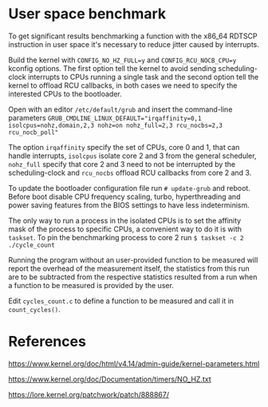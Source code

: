 # User space benchmark

To get significant results benchmarking a function with the x86_64 RDTSCP instruction in user space it's necessary to reduce jitter caused by interrupts.

Build the kernel with ```CONFIG_NO_HZ_FULL=y``` and ```CONFIG_RCU_NOCB_CPU=y``` kconfig options. 
The first option tell the kernel to avoid sending scheduling-clock interrupts to CPUs running a single task and the second option tell the kernel to offload RCU callbacks, in both cases we need to specify the interested CPUs to the bootloader.

Open with an editor ```/etc/default/grub``` and insert the command-line parameters ```GRUB_CMDLINE_LINUX_DEFAULT="irqaffinity=0,1 isolcpus=nohz,domain,2,3 nohz=on nohz_full=2,3 rcu_nocbs=2,3 rcu_nocb_poll"```

The option ```irqaffinity``` specify the set of CPUs, core 0 and 1, that can handle interrupts, ```isolcpus``` isolate core 2 and 3 from the general scheduler, ```nohz_full``` specify that core 2 and 3 need to not be interrupted by the scheduling-clock and ```rcu_nocbs``` offload RCU callbacks from core 2 and 3.

To update the bootloader configuration file run 
```# update-grub```
and reboot.
Before boot disable CPU frequency scaling, turbo, hyperthreading and power saving features from the BIOS settings to have less indeterminism.

The only way to run a process in the isolated CPUs is to set the affinity mask of the process to specific CPUs, a convenient way to do it is with ```taskset```.
To pin the benchmarking process to core 2 run 
```$ taskset -c 2 ./cycle_count```

Running the program without an user-provided function to be measured will report the overhead of the measurement itself, the statistics from this run are to be
subtracted from the respective statistics resulted from a run when a function to be measured is provided by the user.

Edit ```cycles_count.c``` to define a function to be measured and call it in ```count_cycles()```.

# References

https://www.kernel.org/doc/html/v4.14/admin-guide/kernel-parameters.html

https://www.kernel.org/doc/Documentation/timers/NO_HZ.txt

https://lore.kernel.org/patchwork/patch/888867/


